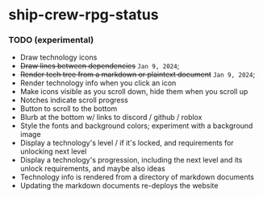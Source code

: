 # ship-crew-rpg-status

### TODO (experimental)
* Draw technology icons
* ~~Draw lines between dependencies~~ `Jan 9, 2024`;
* ~~Render tech tree from a markdown or plaintext document~~ `Jan 9, 2024`;
* Render technology info when you click an icon
* Make icons visible as you scroll down, hide them when you scroll up
* Notches indicate scroll progress
* Button to scroll to the bottom
* Blurb at the bottom w/ links to discord / github / roblox
* Style the fonts and background colors; experiment with a background image
* Display a technology's level / if it's locked, and requirements for unlocking next level
* Display a technology's progression, including the next level and its unlock requirements, and maybe also ideas
* Technology info is rendered from a directory of markdown documents
* Updating the markdown documents re-deploys the website
